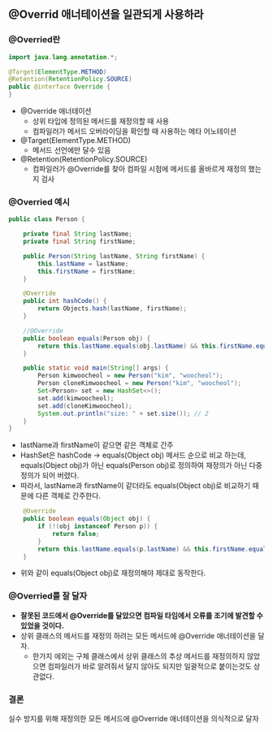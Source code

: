 ## @Overrid 애너테이션을 일관되게 사용하라

### @Overried란

```java
import java.lang.annotation.*;

@Target(ElementType.METHOD)
@Retention(RetentionPolicy.SOURCE)
public @interface Override {
}

```
- @Override 애너테이션
  - 상위 타입에 정의된 메서드를 재정의할 때 사용
  - 컴파일러가 메서드 오버라이딩을 확인할 때 사용하는 메타 어노테이션
- @Target(ElementType.METHOD)
  - 메서드 선언에만 달수 있음
- @Retention(RetentionPolicy.SOURCE)
  - 컴파일러가 @Override를 찾아 컴파일 시점에 메서드를 올바르게 재정의 했는지 검사


### @Overried 예시

```java
public class Person {

    private final String lastName;
    private final String firstName;

    public Person(String lastName, String firstName) {
        this.lastName = lastName;
        this.firstName = firstName;
    }

    @Override
    public int hashCode() {
        return Objects.hash(lastName, firstName);
    }

    //@Override
    public boolean equals(Person obj) {
        return this.lastName.equals(obj.lastName) && this.firstName.equals(obj.firstName);
    }

    public static void main(String[] args) {
        Person kimwoocheol = new Person("kim", "woocheol");
        Person cloneKimwoocheol = new Person("kim", "woocheol");
        Set<Person> set = new HashSet<>();
        set.add(kimwoocheol);
        set.add(cloneKimwoocheol);
        System.out.println("size: " + set.size()); // 2
    }
}
```

- lastName과 firstName이 같으면 같은 객체로 간주
- HashSet은 hashCode → equals(Object obj) 메서드 순으로 비교 하는데, equals(Object obj)가 아닌 equals(Person obj)로 정의하여 재정의가 아닌 다중 정의가 되어 버렸다.
- 따라서, lastName과 firstName이 같더라도 equals(Object obj)로 비교하기 때문에 다른 객체로 간주한다.

```java
    @Override
    public boolean equals(Object obj) {
        if (!(obj instanceof Person p)) {
            return false;
        }
        return this.lastName.equals(p.lastName) && this.firstName.equals(p.firstName);
    }
```

- 위와 같이 equals(Object obj)로 재정의해야 제대로 동작한다.

### @Overried를 잘 달자

- **잘못된 코드에서 @Override를 달았으면 컴파일 타임에서 오류를 조기에 발견할 수 있었을 것이다.**
- 상위 클래스의 메서드를 재정의 하려는 모든 메서드에 @Override 애너테이션을 달자.
  - 한가지 에외는 구체 클래스에서 상위 클래스의 추상 메서드를 재정의하지 않았으면 컴파일러가 바로 알려줘서 달지 않아도 되지만 일괄적으로 붙이는것도 상관없다.

### 결론

실수 방지를 위해 재정의한 모든 메서드에 @Override 애너테이션을 의식적으로 달자